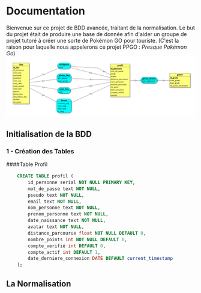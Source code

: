 # Documentation
Bienvenue sur ce projet de BDD avancée, traitant de la normalisation. 
Le but du projet était de produire une base de donnée afin d'aider un groupe de projet tutoré à créer une sorte de Pokémon GO pour touriste. (C'est la raison pour laquelle nous appelerons ce projet PPGO : _Presque Pokémon Go_)
![MCD de notre Table](img/bdd.png)

## Initialisation de la BDD

### 1 - Création des Tables

####Table Profil

~~~~sql    
    CREATE TABLE profil (
        id_personne serial NOT NULL PRIMARY KEY,
        mot_de_passe text NOT NULL,
        pseudo text NOT NULL,
        email text NOT NULL,
        nom_personne text NOT NULL,
        prenom_personne text NOT NULL,
        date_naissance text NOT NULL,
        avatar text NOT NULL,
        distance_parcourue float NOT NULL DEFAULT 0,
        nombre_points int NOT NULL DEFAULT 0,
        compte_verifié int DEFAULT 0,
        compte_actif int DEFAULT 1,
        date_derniere_connexion DATE DEFAULT current_timestamp
    );  
~~~~
## La Normalisation
